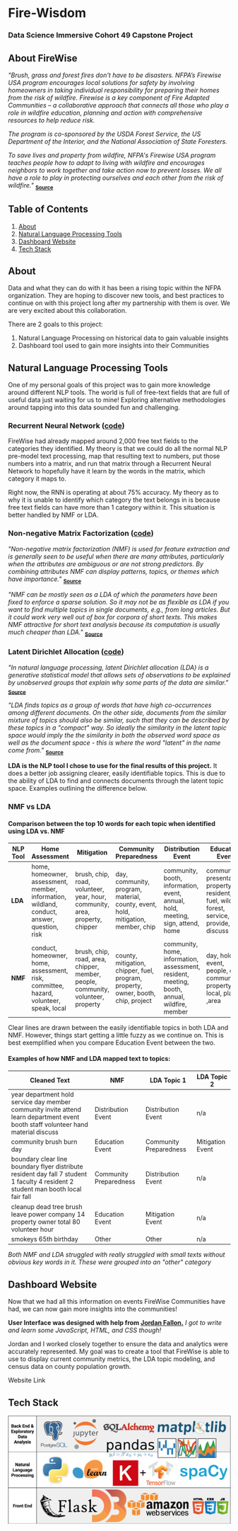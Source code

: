 # Fire-Wisdom
### Data Science Immersive Cohort 49 Capstone Project

## About FireWise
*"Brush, grass and forest fires don’t have to be disasters. NFPA’s Firewise USA program encourages local solutions for safety by involving homeowners in taking individual responsibility for preparing their homes from the risk of wildfire. Firewise is a key component of Fire Adapted Communities – a collaborative approach that connects all those who play a role in wildfire education, planning and action with comprehensive resources to help reduce risk.*

*The program is co-sponsored by the USDA Forest Service, the US Department of the Interior, and the National Association of State Foresters.*

*To save lives and property from wildfire, NFPA's Firewise USA program teaches people how to adapt to living with wildfire and encourages neighbors to work together and take action now to prevent losses. We all have a role to play in protecting ourselves and each other from the risk of wildfire."*
<sub><b>[Source](http://www.firewise.org/about.aspx)</b></sub>

## Table of Contents
1. [About](#about)
2. [Natural Language Processing Tools](#natural-language-processing-tools)
3. [Dashboard Website](#dashboard-website)
4. [Tech Stack](#tech-stack)

## About
Data and what they can do with it has been a rising topic within the NFPA organization. They are hoping to discover new tools, and best practices to continue on with this project long after my partnership with them is over. We are very excited about this collaboration.

There are 2 goals to this project:
1. Natural Language Processing on historical data to gain valuable insights
2. Dashboard tool used to gain more insights into their Communities

## Natural Language Processing Tools
One of my personal goals of this project was to gain more knowledge around different NLP tools. The world is full of free-text fields that are full of useful data just waiting for us to mine! Exploring alternative methodologies around tapping into this data sounded fun and challenging.

### Recurrent Neural Network ([code](https://github.com/JordanHagan/FireWisdom/blob/master/src/python/RNN.py))
FireWise had already mapped around 2,000 free text fields to the categories they identified.  My theory is that we could do all the normal NLP pre-model text processing, map that resulting text to numbers, put those numbers into a matrix, and run that matrix through a Recurrent Neural Network to hopefully have it learn by the words in the matrix, which category it maps to.

Right now, the RNN is operating at about 75% accuracy.  My theory as to why it is unable to identify which category the text belongs in is because free text fields can have more than 1 category within it. This situation is better handled by NMF or LDA.

### Non-negative Matrix Factorization ([code](https://github.com/JordanHagan/FireWisdom/blob/master/src/python/NMF_or_LDA.py))
*"Non-negative matrix factorization (NMF) is used for feature extraction and is generally seen to be useful when there are many attributes, particularly when the attributes are ambiguous or are not strong predictors. By combining attributes NMF can display patterns, topics, or themes which have importance."*
<sub><b>[Source](https://datascience.stackexchange.com/questions/10299/what-is-a-good-explanation-of-non-negative-matrix-factorization/15438)</b></sub>

*"NMF can be mostly seen as a LDA of which the parameters have been fixed to enforce a sparse solution. So it may not be as flexible as LDA if you want to find multiple topics in single documents, e.g., from long articles. But it could work very well out of box for corpora of short texts. This makes NMF attractive for short text analysis because its computation is usually much cheaper than LDA."*
<sub><b>[Source](http://nbviewer.jupyter.org/github/dolaameng/tutorials/blob/master/topic-finding-for-short-texts/topics_for_short_texts.ipynb)</b></sub>


### Latent Dirichlet Allocation ([code](https://github.com/JordanHagan/FireWisdom/blob/master/src/python/NMF_or_LDA.py))
*"In natural language processing, latent Dirichlet allocation (LDA) is a generative statistical model that allows sets of observations to be explained by unobserved groups that explain why some parts of the data are similar."*
<sub><b>[Source](https://en.wikipedia.org/wiki/Latent_Dirichlet_allocation)</b></sub>

*"LDA finds topics as a group of words that have high co-occurrences among different documents. On the other side, documents from the similar mixture of topics should also be similar, such that they can be described by these topics in a "compact" way. So ideally the similarity in the latent topic space would imply the the similarity in both the observed word space as well as the document space - this is where the word "latent" in the name come from."*
<sub><b>[Source](http://nbviewer.jupyter.org/github/dolaameng/tutorials/blob/master/topic-finding-for-short-texts/topics_for_short_texts.ipynb)</b></sub>

**LDA is the NLP tool I chose to use for the final results of this project.**  It does a better job assigning clearer, easily identifiable topics. This is due to the ability of LDA to find and connects documents through the latent topic space. Examples outlining the difference below.

### NMF vs LDA
#### Comparison between the top 10 words for each topic when identified using LDA vs. NMF
NLP Tool | Home Assessment | Mitigation | Community Preparedness | Distribution Event | Education Event
--- | --- | --- | --- | --- | ---
**LDA** | home, homeowner, assessment, member, information, wildland, conduct, answer, question, risk | brush, chip, road, volunteer, year, hour, community, area, property, chipper | day, community, program, material, county, event, hold, mitigation, member, chip | community, booth, information, event, annual, hold, meeting, sign, attend, home | community, presentation, property, resident, fuel, wildfire, forest, service, provide, discuss
**NMF** | conduct, homeowner, home, assessment, risk, committee, hazard, volunteer, speak, local | brush, chip, road, area, chipper, member, people, community, volunteer, property | county, mitigation, chipper, fuel, program, property, owner, booth, chip, project | community, home, information, assessment, resident, meeting, booth, annual, wildfire, member | day, hold, event, people, chip, community, property, local, plan ,area

Clear lines are drawn between the easily identifiable topics in both LDA and NMF.  However, things start getting a little fuzzy as we continue on.  This is best exemplified when you compare Education Event between the two.
#### Examples of how NMF and LDA mapped text to topics:
Cleaned Text | NMF | LDA Topic 1 | LDA Topic 2
--- | --- | --- | ---
year department hold service day member community invite attend learn department event booth staff volunteer hand material discuss | Distribution Event | Distribution Event | n/a
community brush burn day | Education Event | Community Preparedness | Mitigation Event
boundary clear line boundary flyer distribute resident day fall 7 student 1 faculty 4 resident 2 student man booth local fair fall | Community Preparedness | Distribution Event | n/a
cleanup dead tree brush leave power company 14 property owner total 80 volunteer hour | Education Event | Mitigation Event | n/a
smokeys 65th birthday | Other | Other | n/a

*Both NMF and LDA struggled with really struggled with small texts without obvious key words in it.  These were grouped into an "other" category*

## Dashboard Website
Now that we had all this information on events FireWise Communities have had, we can now gain more insights into the communities!

**User Interface was designed with help from [Jordan Fallon.](https://github.com/thefetts)**
*I got to write and learn some JavaScript, HTML, and CSS though!*

Jordan and I worked closely together to ensure the data and analytics were accurately represented.  My goal was to create a tool that FireWise is able to use to display current community metrics, the LDA topic modeling, and census data on county population growth.

Website Link

## Tech Stack
![Tech Stack](images/TechStack.png)
